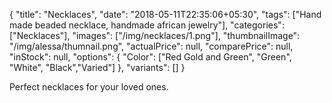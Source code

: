 {
    "title": "Necklaces",
    "date": "2018-05-11T22:35:06+05:30",
    "tags": ["Hand made beaded necklace, handmade african jewelry"],
    "categories": ["Necklaces"],
    "images": ["/img/necklaces/1.png"],
    "thumbnailImage": "/img/alessa/thumnail.png",
    "actualPrice": null,
    "comparePrice": null,
    "inStock": null,
    "options": {
            "Color": ["Red Gold and Green", "Green", "White", "Black","Varied"]
    },
    "variants": []
}

Perfect necklaces for your loved ones.
